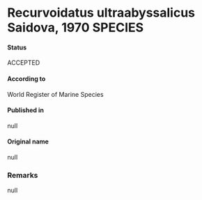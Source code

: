 Recurvoidatus ultraabyssalicus Saidova, 1970 SPECIES
=======

#### Status
ACCEPTED

#### According to
World Register of Marine Species

#### Published in
null

#### Original name
null

### Remarks
null